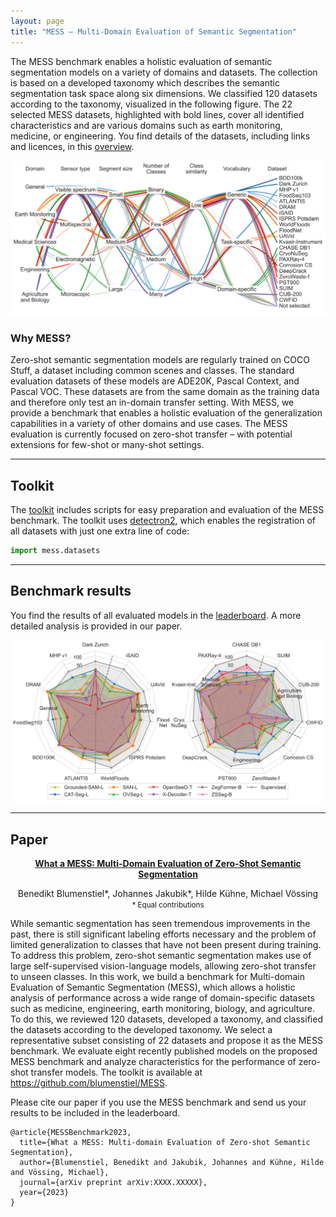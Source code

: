 ```yaml
---
layout: page
title: "MESS – Multi-Domain Evaluation of Semantic Segmentation"
---
```


The MESS benchmark enables a holistic evaluation of semantic segmentation models on a variety of domains and datasets.
The collection is based on a developed taxonomy which describes the semantic segmentation task space along six dimensions. 
We classified 120 datasets according to the taxonomy, visualized in the following figure.
The 22 selected MESS datasets, highlighted with bold lines, cover all identified characteristics and are various domains such as earth monitoring, medicine, or engineering. 
You find details of the datasets, including links and licences, in this [overview](https://github.com/blumenstiel/MESS/blob/main/mess/DATASETS.md#dataset-overview).    

<center>
<img src="assets/images/classifications_lines.svg">
</center>


### Why MESS?

Zero-shot semantic segmentation models are regularly trained on COCO Stuff, a dataset including common scenes and classes. 
The standard evaluation datasets of these models are ADE20K, Pascal Context, and Pascal VOC. 
These datasets are from the same domain as the training data and therefore only test an in-domain transfer setting. 
With MESS, we provide a benchmark that enables a holistic evaluation of the generalization capabilities in a variety of other domains and use cases. 
The MESS evaluation is currently focused on zero-shot transfer – with potential extensions for few-shot or many-shot settings.

---

## Toolkit

The [toolkit](https://github.com/blumenstiel/MESS) includes scripts for easy preparation and evaluation of the MESS benchmark. The toolkit uses [detectron2](https://github.com/facebookresearch/detectron2), which enables the registration of all datasets with just one extra line of code:
    
```python
import mess.datasets
```

---

## Benchmark results

You find the results of all evaluated models in the [leaderboard](https://blumenstiel.github.io/mess-benchmark/leaderboard/). A more detailed analysis is provided in our paper.   

<center>
<img src="assets/images/radar_plot_split_all_log.svg">
</center>

---

## Paper

[**<center>What a MESS: Multi-Domain Evaluation of Zero-Shot Semantic Segmentation</center>**](https://arxiv.org)

<center>Benedikt Blumenstiel*,  Johannes Jakubik*,  Hilde Kühne,  Michael Vössing</center>

<center><small>* Equal contributions</small></center>

While semantic segmentation has seen tremendous improvements in the past, there is still significant labeling efforts necessary and the problem of limited generalization to classes that have not been present during training. To address this problem, zero-shot semantic segmentation makes use of large self-supervised vision-language models, allowing zero-shot transfer to unseen classes. In this work, we build a benchmark for Multi-domain Evaluation of Semantic Segmentation (MESS), which allows a holistic analysis of performance across a wide range of domain-specific datasets such as medicine, engineering, earth monitoring, biology, and agriculture. To do this, we reviewed 120 datasets, developed a taxonomy, and classified the datasets according to the developed taxonomy. We select a representative subset consisting of 22 datasets and propose it as the MESS benchmark. We evaluate eight recently published models on the proposed MESS benchmark and analyze characteristics for the performance of zero-shot transfer models. The toolkit is available at <https://github.com/blumenstiel/MESS>.

Please cite our paper if you use the MESS benchmark and send us your results to be included in the leaderboard.

```text
@article{MESSBenchmark2023,
  title={What a MESS: Multi-domain Evaluation of Zero-shot Semantic Segmentation},
  author={Blumenstiel, Benedikt and Jakubik, Johannes and Kühne, Hilde and Vössing, Michael},
  journal={arXiv preprint arXiv:XXXX.XXXXX},
  year={2023}
}
```
